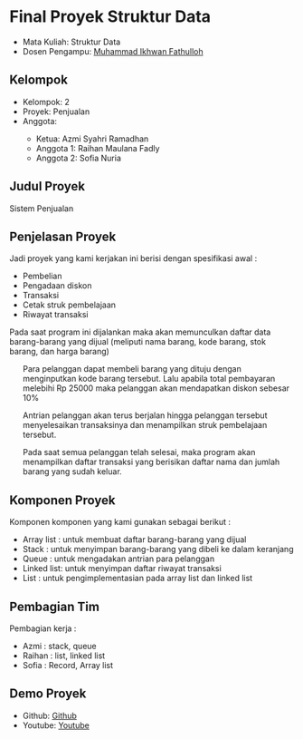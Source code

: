 # Final Proyek Struktur Data
<ul>
  <li>Mata Kuliah: Struktur Data</li>
  <li>Dosen Pengampu: <a href="https://github.com/Muhammad-Ikhwan-Fathulloh">Muhammad Ikhwan Fathulloh</a></li>
</ul>

## Kelompok
<ul>
  <li>Kelompok: 2</li>
  <li>Proyek: Penjualan</li>
  <li>Anggota:</li>
  <ul>
    <li>Ketua: Azmi Syahri Ramadhan </a></li>
    <li>Anggota 1: Raihan Maulana Fadly</a></li>
    <li>Anggota 2: Sofia Nuria </a></li>
  </ul>
</ul>

## Judul Proyek
<p>Sistem Penjualan</p>

## Penjelasan Proyek
<p>Jadi proyek yang kami kerjakan ini berisi dengan spesifikasi awal : </p>
<ul>
  <li>Pembelian</li>
  <li>Pengadaan diskon</li>
  <li>Transaksi</li>
  <li>Cetak struk pembelajaan</li>
  <li>Riwayat transaksi</li></li>
</ul>

<p>Pada saat program ini dijalankan maka akan memunculkan daftar data barang-barang yang dijual (meliputi nama barang, kode barang, stok barang, dan harga barang)</p>
<ul>
  <p>Para pelanggan dapat membeli barang yang dituju dengan menginputkan kode barang tersebut. Lalu apabila total pembayaran melebihi Rp 25000 maka pelanggan akan mendapatkan diskon sebesar 10% </p>
  <p>Antrian pelanggan akan terus berjalan hingga pelanggan tersebut menyelesaikan transaksinya dan menampilkan struk pembelajaan tersebut.</p>
  <p>Pada saat semua pelanggan telah selesai, maka program akan menampilkan daftar transaksi yang berisikan daftar nama dan jumlah barang yang sudah keluar.</p>
</ul>

## Komponen Proyek
<p>Komponen komponen yang kami gunakan sebagai berikut :</p>
<ul>
  <li>Array list : untuk membuat daftar barang-barang yang dijual</li>
  <li>Stack : untuk menyimpan barang-barang yang dibeli ke dalam keranjang</li>
  <li>Queue : untuk mengadakan antrian para pelanggan</li>
  <li>Linked list: untuk menyimpan daftar riwayat transaksi  </li>
  <li>List : untuk pengimplementasian pada array list dan linked list</li>
</ul>

## Pembagian Tim
<p>Pembagian kerja : </p>
<ul>
  <li>Azmi : stack, queue</li>
  <li>Raihan : list, linked list</li>
  <li>Sofia : Record, Array list</li>
</ul>

## Demo Proyek
<ul>
  <li>Github: <a href="">Github</a></li>
  <li>Youtube: <a href="">Youtube</a></li>
</ul>
